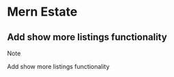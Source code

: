 # Mern Estate
## Add show more listings functionality

> [!NOTE]
> Add show more listings functionality